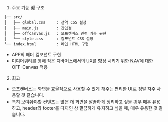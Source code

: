 1. 주요 기능 및 구조
```homework_js/
├── src/
│   ├── global.css     : 전역 CSS 설정
│   ├── main.js        : 진입점
│   ├── offcanvas.js   : 오프캔버스 관련 기능 구현
│   └── style.css      : 컴포넌트 CSS 설정
└── index.html         : 메인 HTML 구현
```

- APP의 헤더 컴포넌트 구현
- 미디어쿼리를 통해 작은 디바이스에서의 UX를 향상 시키기 위한 NAV에 대한 OFF-Canvas 적용

2. 회고
- 오프캔버스는 화면을 효율적으로 사용할 수 있게 해주는 편리한 UI로 정말 자주 사용할 것 같습니다. 
- 특히 보여줘야할 컨텐츠는 많은 데 화면을 깔끔하게 정리하고 싶을 경우 매우 유용하고, header와 footer를 디자인 상 깔끔하게 유지하고 싶을 때, 매우 유용한 것 같습니다.
